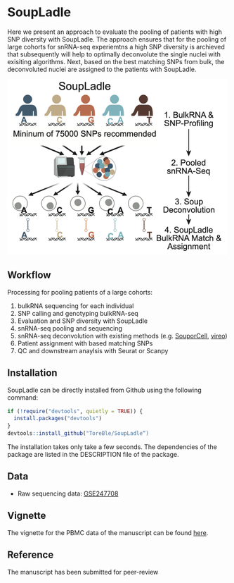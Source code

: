 # SoupLadle
Here we present an approach to evaluate the pooling of patients with high SNP diversity with SoupLadle. The approach ensures that for the pooling of large cohorts for snRNA-seq experiemtns a high SNP diversity is archieved that subsequently will help to optimally deconvolute the single nuclei with exisiting algorithms.
Next, based on the best matching SNPs from bulk, the deconvoluted nuclei are assigned to the patients with SoupLadle.

<img src="https://github.com/ToreBle/SoupLadle/blob/main/SoupLadle_Cover.png" width="500">


## Workflow
Processing for pooling patients of a large cohorts:

1. bulkRNA sequencing for each individual
2. SNP calling and genotyping bulkRNA-seq
3. Evaluation and SNP diversity with SoupLadle
4. snRNA-seq pooling and sequencing
5. snRNA-seq deconvolution with existing methods (e.g. [SouporCell](https://github.com/wheaton5/souporcell), [vireo](https://github.com/single-cell-genetics/vireo))
6. Patient assignment with based matching SNPs
7. QC and downstream anaylsis with Seurat or Scanpy

## Installation
SoupLadle can be directly installed from Github using the following command:

```r
if (!require("devtools", quietly = TRUE)) {
  install.packages("devtools")
}
devtools::install_github("ToreBle/SoupLadle“)
```

The installation takes only take a few seconds.
The dependencies of the package are listed in the DESCRIPTION file of the package.


## Data
- Raw sequencing data: [GSE247708](https://www.ncbi.nlm.nih.gov/geo/query/acc.cgi?acc=GSE247708)

## Vignette
The vignette for the PBMC data of the manuscript can be found [here](https://github.com/ToreBle/SoupLadle).

## Reference
The manuscript has been submitted for peer-review
